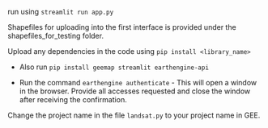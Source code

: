 run using `streamlit run app.py`

Shapefiles for uploading into the first interface is provided under the shapefiles_for_testing folder.

Upload any dependencies in the code using `pip install <library_name>`

* Also run `pip install geemap streamlit earthengine-api`

* Run the command `earthengine authenticate` - This will open a window in the browser. Provide all accesses requested and close the window after receiving the confirmation.

Change the project name in the file `landsat.py` to your project name in GEE.